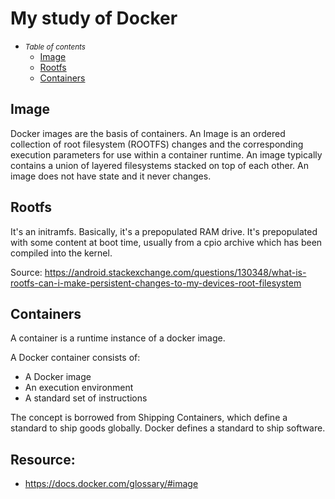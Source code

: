 # My study of Docker

- <small><i>Table of contents</i></small>
    + [Image](#image)
    + [Rootfs](#rootfs)
    + [Containers](#containers)

## Image
Docker images are the basis of containers. An Image is an ordered collection of root filesystem (ROOTFS) changes and the corresponding execution parameters for use within a container runtime. 
An image typically contains a union of layered filesystems stacked on top of each other. An image does not have state and it never changes.

## Rootfs
It's an initramfs. Basically, it's a prepopulated RAM drive. It's prepopulated with some content at boot time, usually from a cpio archive which has been compiled into the kernel.

Source: https://android.stackexchange.com/questions/130348/what-is-rootfs-can-i-make-persistent-changes-to-my-devices-root-filesystem

## Containers
A container is a runtime instance of a docker image.

A Docker container consists of:
* A Docker image
* An execution environment
* A standard set of instructions

The concept is borrowed from Shipping Containers, which define a standard to ship goods globally. Docker defines a standard to ship software.

## Resource:
* https://docs.docker.com/glossary/#image
